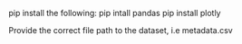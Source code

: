 pip install the following:
  pip intall pandas
  pip install plotly

Provide the correct file path to the dataset, i.e metadata.csv
